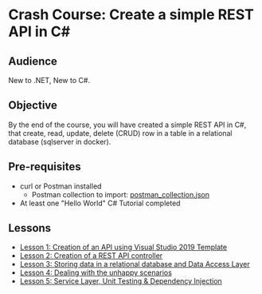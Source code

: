 # Crash Course: Create a simple REST API in C#

## Audience

New to .NET, New to C#.

## Objective

By the end of the course, you will have created a simple REST API in C#, that create, read, update, delete (CRUD) row in a table in a relational database (sqlserver in docker). 

## Pre-requisites

* curl or Postman installed
    - Postman collection to import: [postman_collection.json](./postman_collection.json)
* At least one "Hello World" C# Tutorial completed

## Lessons

* [Lesson 1: Creation of an API using Visual Studio 2019 Template](./Lesson1/README.md)
* [Lesson 2: Creation of a REST API controller](./Lesson2/README.md)
* [Lesson 3: Storing data in a relational database and Data Access Layer](./Lesson3/README.md)
* [Lesson 4: Dealing with the unhappy scenarios](./Lesson4/README.md)
* [Lesson 5: Service Layer, Unit Testing & Dependency Injection](./Lesson5/README.md)
